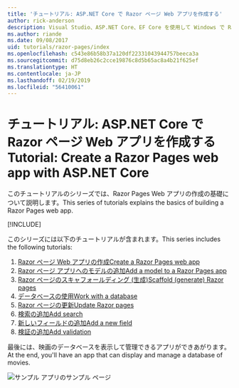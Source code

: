 ```yaml
---
title: 'チュートリアル: ASP.NET Core で Razor ページ Web アプリを作成する'
author: rick-anderson
description: Visual Studio、ASP.NET Core、EF Core を使用して Windows で Razor ページ Web アプリを作成します。
ms.author: riande
ms.date: 09/08/2017
uid: tutorials/razor-pages/index
ms.openlocfilehash: c543e86b58b37a120df22331043944757beeca3a
ms.sourcegitcommit: d75d8eb26c2cce19876c8d5b65ac8a4b21f625ef
ms.translationtype: HT
ms.contentlocale: ja-JP
ms.lasthandoff: 02/19/2019
ms.locfileid: "56410061"
---
```

# <a name="tutorial-create-a-razor-pages-web-app-with-aspnet-core"></a><span data-ttu-id="d2502-103">チュートリアル: ASP.NET Core で Razor ページ Web アプリを作成する</span><span class="sxs-lookup"><span data-stu-id="d2502-103">Tutorial: Create a Razor Pages web app with ASP.NET Core</span></span>

<span data-ttu-id="d2502-104">このチュートリアルのシリーズでは、Razor Pages Web アプリの作成の基礎について説明します。</span><span class="sxs-lookup"><span data-stu-id="d2502-104">This series of tutorials explains the basics of building a Razor Pages web app.</span></span> 

[!INCLUDE[](~/includes/advancedRP.md)]

<span data-ttu-id="d2502-105">このシリーズには以下のチュートリアルが含まれます。</span><span class="sxs-lookup"><span data-stu-id="d2502-105">This series includes the following tutorials:</span></span>

1. [<span data-ttu-id="d2502-106">Razor ページ Web アプリの作成</span><span class="sxs-lookup"><span data-stu-id="d2502-106">Create a Razor Pages web app</span></span>](xref:tutorials/razor-pages/razor-pages-start)
1. [<span data-ttu-id="d2502-107">Razor ページ アプリへのモデルの追加</span><span class="sxs-lookup"><span data-stu-id="d2502-107">Add a model to a Razor Pages app</span></span>](xref:tutorials/razor-pages/model)
1. [<span data-ttu-id="d2502-108">Razor ページのスキャフォールディング (生成)</span><span class="sxs-lookup"><span data-stu-id="d2502-108">Scaffold (generate) Razor pages</span></span>](xref:tutorials/razor-pages/page)
1. [<span data-ttu-id="d2502-109">データベースの使用</span><span class="sxs-lookup"><span data-stu-id="d2502-109">Work with a database</span></span>](xref:tutorials/razor-pages/sql)
1. [<span data-ttu-id="d2502-110">Razor ページの更新</span><span class="sxs-lookup"><span data-stu-id="d2502-110">Update Razor pages</span></span>](xref:tutorials/razor-pages/da1)
1. [<span data-ttu-id="d2502-111">検索の追加</span><span class="sxs-lookup"><span data-stu-id="d2502-111">Add search</span></span>](xref:tutorials/razor-pages/search)
1. [<span data-ttu-id="d2502-112">新しいフィールドの追加</span><span class="sxs-lookup"><span data-stu-id="d2502-112">Add a new field</span></span>](xref:tutorials/razor-pages/new-field)
1. [<span data-ttu-id="d2502-113">検証の追加</span><span class="sxs-lookup"><span data-stu-id="d2502-113">Add validation</span></span>](xref:tutorials/razor-pages/validation)

<span data-ttu-id="d2502-114">最後には、映画のデータベースを表示して管理できるアプリができあがります。</span><span class="sxs-lookup"><span data-stu-id="d2502-114">At the end, you'll have an app that can display and manage a database of movies.</span></span>

![サンプル アプリのサンプル ページ](index/_static/sample-page.png)
